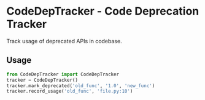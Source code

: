 # CodeDepTracker - Code Deprecation Tracker

Track usage of deprecated APIs in codebase.

## Usage
```python
from CodeDepTracker import CodeDepTracker
tracker = CodeDepTracker()
tracker.mark_deprecated('old_func', '1.0', 'new_func')
tracker.record_usage('old_func', 'file.py:10')
```
